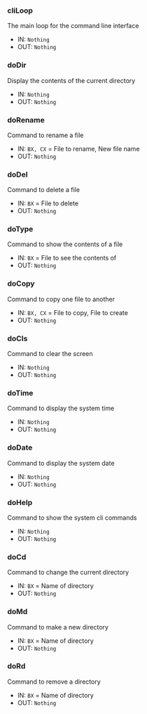 

### cliLoop
The main loop for the command line interface
* IN: `Nothing`
* OUT: `Nothing`

### doDir
Display the contents of the current directory
* IN: `Nothing`
* OUT: `Nothing`

### doRename
Command to rename a file
* IN: `BX, CX` = File to rename, New file name
* OUT: `Nothing`

### doDel
Command to delete a file
* IN: `BX` = File to delete
* OUT: `Nothing`

### doType
Command to show the contents of a file
* IN: `BX` = File to see the contents of
* OUT: `Nothing`

### doCopy
Command to copy one file to another
* IN: `BX, CX` = File to copy, File to create 
* OUT: `Nothing`

### doCls
Command to clear the screen
* IN: `Nothing`
* OUT: `Nothing`

### doTime
Command to display the system time
* IN: `Nothing`
* OUT: `Nothing`

### doDate
Command to display the system date
* IN: `Nothing`
* OUT: `Nothing` 

### doHelp
Command to show the system cli commands
* IN: `Nothing`
* OUT: `Nothing`

### doCd
Command to change the current directory
* IN: `BX` = Name of directory
* OUT: `Nothing` 

### doMd
Command to make a new directory
* IN: `BX` = Name of directory 
* OUT: `Nothing`

### doRd
Command to remove a directory
* IN: `BX` = Name of directory 
* OUT: `Nothing`

